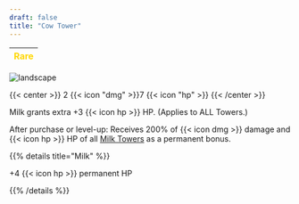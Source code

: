 ```yaml
---
draft: false
title: "Cow Tower"
---
```

| <span style="color:Gold"> Rare </span> |
|--------|

![landscape](/images/towers/towerS_13.png)

{{< center >}}
2 {{< icon "dmg" >}}7 {{< icon "hp" >}}
{{< /center >}}

Milk grants extra +3 {{< icon hp >}} HP.
(Applies to ALL Towers.)

After purchase or level-up:
Receives 200% of {{< icon dmg >}} damage and {{< icon hp >}} HP of all [Milk Towers](/towers/milk-towers)
as a permanent bonus.

{{% details title="Milk" %}}

+4 {{< icon hp >}} permanent HP

{{% /details %}}